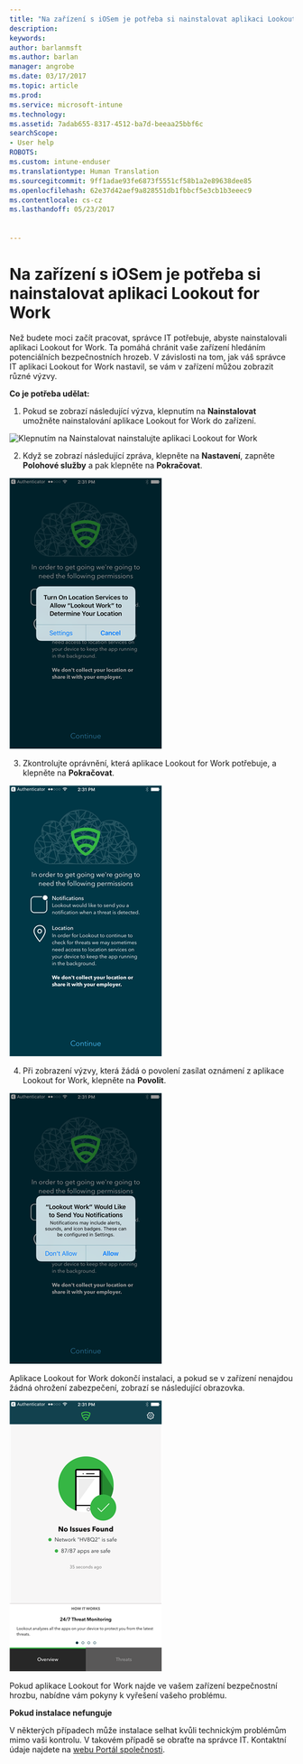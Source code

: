 ```yaml
---
title: "Na zařízení s iOSem je potřeba si nainstalovat aplikaci Lookout for Work | Dokumentace Microsoftu"
description: 
keywords: 
author: barlanmsft
ms.author: barlan
manager: angrobe
ms.date: 03/17/2017
ms.topic: article
ms.prod: 
ms.service: microsoft-intune
ms.technology: 
ms.assetid: 7adab655-8317-4512-ba7d-beeaa25bbf6c
searchScope:
- User help
ROBOTS: 
ms.custom: intune-enduser
ms.translationtype: Human Translation
ms.sourcegitcommit: 9ff1adae93fe6873f5551cf58b1a2e89638dee85
ms.openlocfilehash: 62e37d42aef9a828551db1fbbcf5e3cb1b3eeec9
ms.contentlocale: cs-cz
ms.lasthandoff: 05/23/2017


---
```


# <a name="you-need-to-install-lookout-for-work-on-your-ios-device"></a>Na zařízení s iOSem je potřeba si nainstalovat aplikaci Lookout for Work

Než budete moci začít pracovat, správce IT potřebuje, abyste nainstalovali aplikaci Lookout for Work. Ta pomáhá chránit vaše zařízení hledáním potenciálních bezpečnostních hrozeb. V závislosti na tom, jak váš správce IT aplikaci Lookout for Work nastavil, se vám v zařízení můžou zobrazit různé výzvy.

**Co je potřeba udělat:**

1.    Pokud se zobrazí následující výzva, klepnutím na **Nainstalovat** umožněte nainstalování aplikace Lookout for Work do zařízení.

  ![Klepnutím na Nainstalovat nainstalujte aplikaci Lookout for Work](./media/ios-mtd-install-app-request.png)

2. Když se zobrazí následující zpráva, klepněte na **Nastavení**, zapněte **Polohové služby** a pak klepněte na **Pokračovat**.

  ![Klepněte na Nastavení a pak na Polohové služby](./media/ios-lfw-allow-location-services.png)

3. Zkontrolujte oprávnění, která aplikace Lookout for Work potřebuje, a klepněte na **Pokračovat**.

  ![jste připojeni k aplikaci Lookout for Work](./media/ios-lfw-permissions-lookout-needs.png)

4. Při zobrazení výzvy, která žádá o povolení zasílat oznámení z aplikace Lookout for Work, klepněte na **Povolit**.

  ![Klepněte na Nastavení a pak na Polohové služby](./media/ios-lfw-allow-notifications.png)

Aplikace Lookout for Work dokončí instalaci, a pokud se v zařízení nenajdou žádná ohrožení zabezpečení, zobrazí se následující obrazovka.

  ![Aplikace Lookout for Work nenašla žádné bezpečnostní hrozby.](./media/ios-lfw-no-threats-found.png)

Pokud aplikace Lookout for Work najde ve vašem zařízení bezpečnostní hrozbu, nabídne vám pokyny k vyřešení vašeho problému.

**Pokud instalace nefunguje**

V některých případech může instalace selhat kvůli technickým problémům mimo vaši kontrolu. V takovém případě se obraťte na správce IT. Kontaktní údaje najdete na [webu Portál společnosti](http://portal.manage.microsoft.com).

